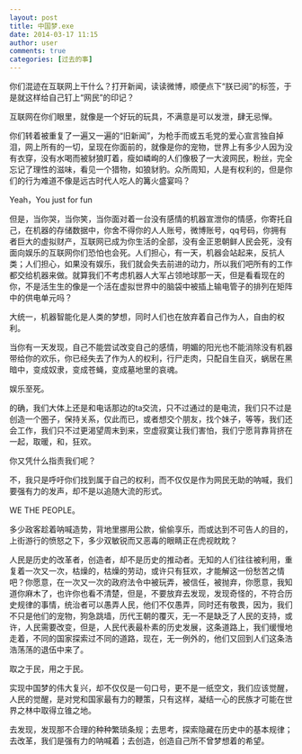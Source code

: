 ```yaml
---
layout: post
title: 中国梦.exe
date: 2014-03-17 11:15
author: user
comments: true
categories: [过去的事]
---
```

你们混迹在互联网上干什么？打开新闻，读读微博，顺便点下“朕已阅”的标签，于是就这样给自己钉上“网民”的印记？

互联网在你们眼里，就像是一个好玩的玩具，不满意是可以发泄，肆无忌惮。

你们转着被重复了一遍又一遍的“旧新闻”，为枪手而或五毛党的爱心宣言独自掉泪，网上所有的一切，呈现在你面前的，就像是你的宠物，世界上有多少人因为没有衣穿，没有水喝而被豺狼盯着，瘦如嶙峋的人们像极了一大波网民，粉丝，完全忘记了理性的滋味，看见一个猎物，如狼豺豹。众所周知，人是有权利的，但是你们的行为难道不像是远古时代人吃人的篝火盛宴吗？

Yeah，You just for fun

但是，当你哭，当你笑，当你面对着一台没有感情的机器宣泄你的情感，你寄托自己，在机器的存储数据中，你舍不得你的人人账号，微博账号，qq号码，你拥有者巨大的虚拟财产，互联网已成为你生活的全部，没有金正恩朝鲜人民会死，没有面向娱乐的互联网你们恐怕也会死。人们担心，有一天，机器会站起来，反抗人类；人们担心，如果没有娱乐，我们就会失去前进的动力，所以我们吧所有的工作都交给机器来做。就算我们不考虑机器人大军占领地球那一天，但是看看现在的你，不是活生生的像是一个活在虚拟世界中的脑袋中被插上输电管子的排列在矩阵中的供电单元吗？

大统一，机器智能化是人类的梦想，同时人们也在放弃着自己作为人，自由的权利。

当你有一天发现，自己不能尝试改变自己的感情，明媚的阳光也不能消除没有机器带给你的欢乐，你已经失去了作为人的权利，行尸走肉，只配自生自灭，蜗居在黑暗中，变成奴隶，变成苍蝇，变成墓地里的哀魂。

娱乐至死。

的确，我们大体上还是和电话那边的ta交流，只不过通过的是电流，我们只不过是创造一个圈子，保持关系，仅此而已，或者想交个朋友，找个妹子，等等，我们还会工作，我们只不过更渴望周末到来，空虚寂寞让我们害怕，我们宁愿背靠背挤在一起，取暖，和，狂欢。

你又凭什么指责我们呢？

不，我只是呼吁你们找到属于自己的权利，而不仅仅是作为网民无助的呐喊，我们要强有力的发声，却不是以追随大流的形式。

WE THE PEOPLE。

多少政客趁着呐喊造势，背地里挪用公款，偷偷享乐，而或达到不可告人的目的，上街游行的愤怒之下，多少双敏锐而又恶毒的眼睛正在虎视眈眈？

人民是历史的改革者，创造者，却不是历史的推动者。无知的人们往往被利用，重复着一次又一次，枯燥的，枯燥的劳动，或许只有狂欢，才能解这一份愁苦之情吧？你愿意，在一次又一次的政府法令中被玩弄，被信任，被抛弃，你愿意，我知道你麻木了，也许你也看不清楚，但是，不要放弃去发现，发现奇怪的，不符合历史规律的事情，统治者可以愚弄人民，他们不仅愚弄，同时还有敬畏，因为，我们不只是他们的宠物，狗急跳墙，历代王朝的覆灭，无一不是缺乏了人民的支持，或许，人民需要改变，但是，人民代表最朴素的历史发展，这条道路上，我们缓慢地走着，不同的国家探索过不同的道路，现在，无一例外的，他们又回到人们这条浩浩荡荡的退伍中来了。

取之于民，用之于民。

实现中国梦的伟大复兴，却不仅仅是一句口号，更不是一纸空文，我们应该觉醒，人民的觉醒，是对党和国家最有力的鞭策，只有这样，凝结一心的民族才可能在世界之林中取得立锥之地。

去发现，发现那不合理的种种繁琐条规；去思考，探索隐藏在历史中的基本规律；去改革，我们是强有力的呐喊着；去创造，创造自己所不曾梦想着的希望。
